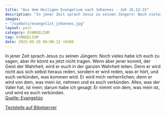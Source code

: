 ```yaml
---
title: "Aus dem Heiligen Evangelium nach Johannes - Joh 16,12-15"
description: "In jener Zeit sprach Jesus zu seinen Jüngern: Noch vieles habe ich euch zu sagen, aber ihr könnt es jetzt nicht tragen. Wenn aber jener kommt, der Geist der Wahrheit, wird er euch in der ganzen Wahrheit leiten. Denn er wird nicht aus sich selbst heraus reden, sondern er wird rede...."
images:
- "/symbols/evangelist_johannes.jpg"
layout: post
category: EVANGELIUM
tag: EVANGELIUM
date: 2025-05-28 08:00:22 +0100
---
```

In jener Zeit sprach Jesus zu seinen Jüngern: Noch vieles habe ich euch zu sagen, aber ihr könnt es jetzt nicht tragen.
Wenn aber jener kommt, der Geist der Wahrheit, wird er euch in der ganzen Wahrheit leiten. Denn er wird nicht aus sich selbst heraus reden, sondern er wird reden, was er hört, und euch verkünden, was kommen wird.<!--more-->
Er wird mich verherrlichen; denn er wird von dem, was mein ist, nehmen und es euch verkünden.
Alles, was der Vater hat, ist mein; darum habe ich gesagt: Er nimmt von dem, was mein ist, und wird es euch verkünden.<br>
[Quelle: Evangelizo](https://evangeliumtagfuertag.org/DE/gospel)

[Textstelle auf Bibelserver](https://www.bibleserver.com/EU/Johannes16,12-15)
